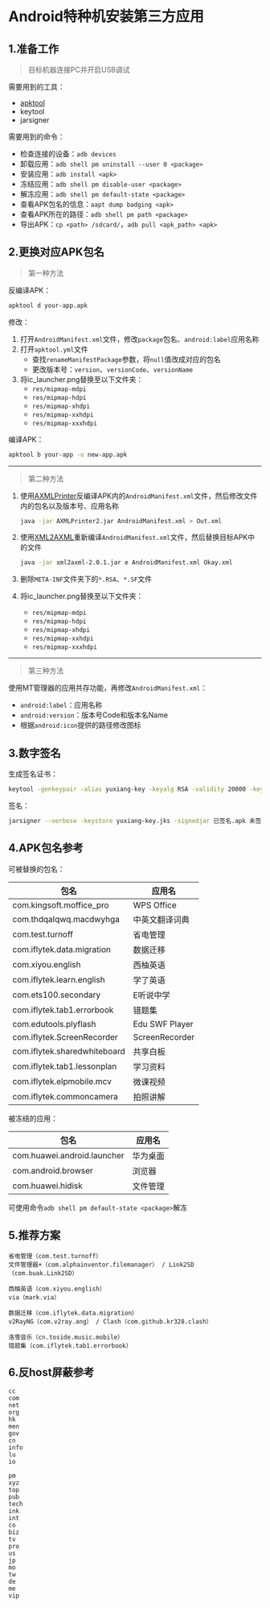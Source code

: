# Android特种机安装第三方应用

## 1.准备工作

> 目标机器连接PC并开启USB调试

需要用到的工具：

* [apktool](https://github.com/iBotPeaches/Apktool)
* keytool
* jarsigner

需要用到的命令：

* 检查连接的设备：`adb devices`
* 卸载应用：`adb shell pm uninstall --user 0 <package>`
* 安装应用：`adb install <apk>`
* 冻结应用：`adb shell pm disable-user <package>`
* 解冻应用：`adb shell pm default-state <package>`
* 查看APK包名的信息：`aapt dump badging <apk>`
* 查看APK所在的路径：`adb shell pm path <package>`
* 导出APK：`cp <path> /sdcard/`，`adb pull <apk_path> <apk>`

## 2.更换对应APK包名

> 第一种方法

反编译APK：

```bash
apktool d your-app.apk
```

修改：

1. 打开`AndroidManifest.xml`文件，修改`package`包名、`android:label`应用名称
2. 打开`apktool.yml`文件
   * 查找`renameManifestPackage`参数，将`null`值改成对应的包名
   * 更改版本号：`version`、`versionCode`、`versionName`
3. 将ic_launcher.png替换至以下文件夹：
   * `res/mipmap-mdpi`
   * `res/mipmap-hdpi`
   * `res/mipmap-xhdpi`
   * `res/mipmap-xxhdpi`
   * `res/mipmap-xxxhdpi`

编译APK：

```bash
apktool b your-app -o new-app.apk
```

---

> 第二种方法

1. 使用[AXMLPrinter](https://github.com/digitalsleuth/AXMLPrinter2)反编译APK内的`AndroidManifest.xml`文件，然后修改文件内的包名以及版本号、应用名称

   ```bash
   java -jar AXMLPrinter2.jar AndroidManifest.xml > Out.xml
   ```

2. 使用[XML2AXML](https://github.com/codyi96/xml2axml)重新编译`AndroidManifest.xml`文件，然后替换目标APK中的文件

   ```bash
   java -jar xml2axml-2.0.1.jar e AndroidManifest.xml Okay.xml
   ```

3. 删除`META-INF`文件夹下的`*.RSA`、`*.SF`文件

4. 将ic_launcher.png替换至以下文件夹：
   * `res/mipmap-mdpi`
   * `res/mipmap-hdpi`
   * `res/mipmap-xhdpi`
   * `res/mipmap-xxhdpi`
   * `res/mipmap-xxxhdpi`

---

> 第三种方法

使用MT管理器的应用共存功能，再修改`AndroidManifest.xml`：

* `android:label`：应用名称
* `android:version`：版本号Code和版本名Name
* 根据`android:icon`提供的路径修改图标

## 3.数字签名

生成签名证书：

```bash
keytool -genkeypair -alias yuxiang-key -keyalg RSA -validity 20000 -keystore yuxiang-key.jks
```

签名：

```bash
jarsigner --verbose -keystore yuxiang-key.jks -signedjar 已签名.apk 未签名.apk yuxiang-key
```

## 4.APK包名参考

可被替换的包名：

| 包名                         | 应用名         |
| ---------------------------- | -------------- |
| com.kingsoft.moffice_pro     | WPS Office     |
| com.thdqalqwq.macdwyhga      | 中英文翻译词典 |
| com.test.turnoff             | 省电管理       |
| com.iflytek.data.migration   | 数据迁移       |
| com.xiyou.english            | 西柚英语       |
| com.iflytek.learn.english    | 学了英语       |
| com.ets100.secondary         | E听说中学      |
| com.iflytek.tab1.errorbook   | 错题集         |
| com.edutools.plyflash        | Edu SWF Player |
| com.iflytek.ScreenRecorder   | ScreenRecorder |
| com.iflytek.sharedwhiteboard | 共享白板       |
| com.iflytek.tab1.lessonplan  | 学习资料       |
| com.iflytek.elpmobile.mcv    | 微课视频       |
| com.iflytek.commoncamera     | 拍照讲解       |

被冻结的应用：

| 包名                        | 应用名   |
| --------------------------- | -------- |
| com.huawei.android.launcher | 华为桌面 |
| com.android.browser         | 浏览器   |
| com.huawei.hidisk           | 文件管理 |

可使用命令`adb shell pm default-state <package>`解冻

## 5.推荐方案

```
省电管理（com.test.turnoff）
文件管理器+（com.alphainventor.filemanager） / Link2SD（com.buak.Link2SD）

西柚英语（com.xiyou.english）
via（mark.via）

数据迁移（com.iflytek.data.migration）
v2RayNG（com.v2ray.ang） / Clash（com.github.kr328.clash）

洛雪音乐（cn.toside.music.mobile）
错题集（com.iflytek.tab1.errorbook）
```

## 6.反host屏蔽参考

```
cc
com
net
org
hk
men
gov
cn
info
lu
io
```

```
pm
xyz
top
pub
tech
ink
int
co
biz
tv
pro
us
jp
mo
tw
de
me
vip
```